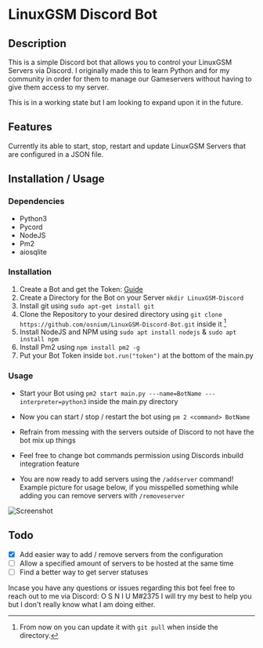 # LinuxGSM Discord Bot

## Description
This is a simple Discord bot that allows you to control your LinuxGSM Servers via Discord. I originally made this to learn Python and for my community in order for them to manage our Gameservers without having to give them access to my server.

This is in a working state but I am looking to expand upon it in the future.

## Features

Currently its able to start, stop, restart and update LinuxGSM Servers that are configured in a JSON file.

## Installation / Usage

### Dependencies

- Python3
- Pycord
- NodeJS
- Pm2
- aiosqlite

### Installation

1. Create a Bot and get the Token: [Guide](https://guide.pycord.dev/getting-started/creating-your-first-bot)
2. Create a Directory for the Bot on your Server ```mkdir LinuxGSM-Discord```
3. Install git using ```sudo apt-get install git```
4. Clone the Repository to your desired directory using ```git clone https://github.com/osnium/LinuxGSM-Discord-Bot.git``` inside it [^1]
5. Install NodeJS and NPM using ```sudo apt install nodejs``` & ```sudo apt install npm```
6. Install Pm2 using ```npm install pm2 -g```
8. Put your Bot Token inside ```bot.run("token")``` at the bottom of the main.py

### Usage

- Start your Bot using ```pm2 start main.py ---name=BotName ---interpreter=python3``` inside the main.py directory
- Now you can start / stop / restart the bot using ```pm 2 <command> BotName```
- Refrain from messing with the servers outside of Discord to not have the bot mix up things
- Feel free to change bot commands permission using Discords inbuild integration feature

- You are now ready to add servers using the ```/addserver``` command! Example picture for usage below, if you misspelled something while adding you can remove servers with ```/removeserver```

![Screenshot](https://cdn.discordapp.com/attachments/727569028578672720/1094272690388475994/image.png)

## Todo

- [x] Add easier way to add / remove servers from the configuration
- [ ] Allow a specified amount of servers to be hosted at the same time
- [ ] Find a better way to get server statuses

Incase you have any questions or issues regarding this bot feel free to reach out to me via Discord: O S N I U M#2375 
I will try my best to help you but I don't really know what I am doing either.



[^1]: From now on you can update it with ```git pull``` when inside the directory.
